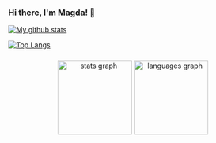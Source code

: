 ### Hi there, I'm Magda! 👋

<!--

Here are some ideas to get you started:
- 🔭 I’m currently working on ...
- 🌱 I’m currently learning ...
- 👯 I’m looking to collaborate on ...
- 🤔 I’m looking for help with ...
- 💬 Ask me about ...
- 📫 How to reach me: ...
- 😄 Pronouns: ...
- ⚡ Fun fact: ...
-->

[![My github stats](https://github-readme-stats.vercel.app/api?username=maggszy&count_private=true&show_icons=true&theme=radical&hide_rank=false&include_all_commits=true)](https://github.com/maggszy/github-readme-stats) 

[![Top Langs](https://github-readme-stats.vercel.app/api/top-langs/?username=maggszy&hide=jupyter%20notebook&theme=radical)](https://github.com/maggszy/github-readme-stats)
###

<div align="center">
  <img src="https://github-readme-stats.vercel.app/api/top-langs/?username=maggszy&hide=jupyter%20notebook&theme=radical" height="150" alt="stats graph"  />
  <img src="https://github-readme-stats.vercel.app/api/top-langs/?username=maggszy&hide=jupyter%20notebook&theme=radical" height="150" alt="languages graph"  />
</div>
